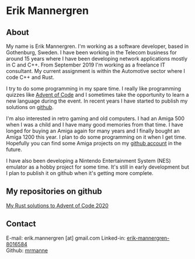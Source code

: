 # Erik Mannergren

## About

My name is Erik Mannergren. I'm working as a software developer, based in Gothenburg, Sweden. I have been working in the Telecom business for around 15 years where I have been developing network applications mostly in C and C++. From September 2019 I'm working as a freelance IT consultant. My current assignment is within the Automotive sector where I code C++ and Rust.

I try to do some programming in my spare time. I really like programming quizzes like [Advent of Code](https://adventofcode.com) and I sometimes take the opportunity to learn a new language during the event. In recent years I have started to publish my solutions on [github](https://github.com/mrmanne).

I'm also interested in retro gaming and old computers. I had an Amiga 500 when I was a child and I have many good memories from that time. I have longed for buying an Amiga again for many years and I finally bought an Amiga 1200 this year. I plan to do some programming on it when I get time. Hopefully you can find some Amiga projects on my [github account](https://github.com/mrmanne) in the future.

I have also been developing a Nintendo Entertainment System (NES) emulator as a hobby project for some time. It's still in early development but I plan to publish it on github when it's getting more complete.

## My repositories on github

[My Rust solutions to Advent of Code 2020](https://mrmanne.github.io/advent-of-code-2020)

## Contact
E-mail: erik.mannergren [at] gmail.com
Linked-in: [erik-mannergren-8016584](https://www.linkedin.com/in/erik-mannergren-8016584)  
Github: [mrmanne](https://github.com/mrmanne)  
